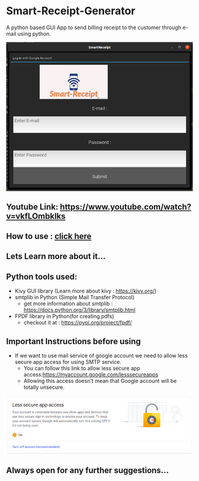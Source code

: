 # Smart-Receipt-Generator
A python based GUI App to send billing receipt to the customer through e-mail using python.

<a href="https://www.youtube.com/watch?v=vkfLOmbklks"><img src="app.png" align="center"></a>

## Youtube Link: <a href="https://www.youtube.com/watch?v=vkfLOmbklks">https://www.youtube.com/watch?v=vkfLOmbklks</a>
## How to use : <a href="https://github.com/Dnyaneshwar-dev/Smart-Receipt-Generator/blob/main/How_to_use.md">click here</a>

## Lets Learn more about it...

## Python tools used:
  + Kivy GUI library (Learn more about kivy : <a href = "https://kivy.org/">https://kivy.org/</a>)
  + smtplib in Python (Simple Mail Transfer Protocol)
      + get more information about smtplib : <a href="https://docs.python.org/3/library/smtplib.html">https://docs.python.org/3/library/smtplib.html</a>
  + FPDF library in Python(for creating pdfs) 
      + checkout it at : <a href="https://pypi.org/project/fpdf/">https://pypi.org/project/fpdf/</a>


## Important Instructions before using
  + If we want to use mail service of google account we need to allow less secure app access for using SMTP service.
    + You can follow this link to allow less secure app access:<a href="https://myaccount.google.com/lesssecureapps">https://myaccount.google.com/lesssecureapps</a>
    + Allowing this access doesn't mean that Google account will be totally unsecure.
  <img src="app_access.png">



## Always open for any further suggestions...
